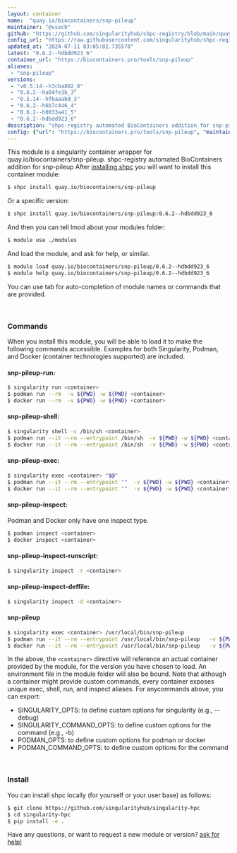 ```yaml
---
layout: container
name:  "quay.io/biocontainers/snp-pileup"
maintainer: "@vsoch"
github: "https://github.com/singularityhub/shpc-registry/blob/main/quay.io/biocontainers/snp-pileup/container.yaml"
config_url: "https://raw.githubusercontent.com/singularityhub/shpc-registry/main/quay.io/biocontainers/snp-pileup/container.yaml"
updated_at: "2024-07-11 03:05:02.735570"
latest: "0.6.2--hdbdd923_6"
container_url: "https://biocontainers.pro/tools/snp-pileup"
aliases:
 - "snp-pileup"
versions:
 - "v0.5.14--h3cba802_0"
 - "0.6.2--ha04fe3b_3"
 - "0.5.14--hfbaaabd_3"
 - "0.6.2--h6b7c446_4"
 - "0.6.2--h0033a41_5"
 - "0.6.2--hdbdd923_6"
description: "shpc-registry automated BioContainers addition for snp-pileup"
config: {"url": "https://biocontainers.pro/tools/snp-pileup", "maintainer": "@vsoch", "description": "shpc-registry automated BioContainers addition for snp-pileup", "latest": {"0.6.2--hdbdd923_6": "sha256:70f1eb3ec4943d918b14f017b9209f1435a34fa0d4144917f4c086f9cb579a88"}, "tags": {"v0.5.14--h3cba802_0": "sha256:6f12af3a6e7ed99bf43de20dc2c26e03e438e3ed30068faecae766dcf7ce37a2", "0.6.2--ha04fe3b_3": "sha256:f2c8cb1964035b0f985078f03a8cd2fbde6db8cba6c889965e3f64997e6b1c8b", "0.5.14--hfbaaabd_3": "sha256:227f90eefab84fa1eac5f5683081bff83ff6366d022348ce6e13ad0322d49f39", "0.6.2--h6b7c446_4": "sha256:682c605e127db6b056479e278b0240f90ce8380a5b40f8f808739464c2ba6c84", "0.6.2--h0033a41_5": "sha256:c4331f422a06659c9835625ff1d4c9f14f4e251462469556c5ac5d368cab10e1", "0.6.2--hdbdd923_6": "sha256:70f1eb3ec4943d918b14f017b9209f1435a34fa0d4144917f4c086f9cb579a88"}, "docker": "quay.io/biocontainers/snp-pileup", "aliases": {"snp-pileup": "/usr/local/bin/snp-pileup"}}
---
```


This module is a singularity container wrapper for quay.io/biocontainers/snp-pileup.
shpc-registry automated BioContainers addition for snp-pileup
After [installing shpc](#install) you will want to install this container module:


```bash
$ shpc install quay.io/biocontainers/snp-pileup
```

Or a specific version:

```bash
$ shpc install quay.io/biocontainers/snp-pileup:0.6.2--hdbdd923_6
```

And then you can tell lmod about your modules folder:

```bash
$ module use ./modules
```

And load the module, and ask for help, or similar.

```bash
$ module load quay.io/biocontainers/snp-pileup/0.6.2--hdbdd923_6
$ module help quay.io/biocontainers/snp-pileup/0.6.2--hdbdd923_6
```

You can use tab for auto-completion of module names or commands that are provided.

<br>

### Commands

When you install this module, you will be able to load it to make the following commands accessible.
Examples for both Singularity, Podman, and Docker (container technologies supported) are included.

#### snp-pileup-run:

```bash
$ singularity run <container>
$ podman run --rm  -v ${PWD} -w ${PWD} <container>
$ docker run --rm  -v ${PWD} -w ${PWD} <container>
```

#### snp-pileup-shell:

```bash
$ singularity shell -s /bin/sh <container>
$ podman run --it --rm --entrypoint /bin/sh  -v ${PWD} -w ${PWD} <container>
$ docker run --it --rm --entrypoint /bin/sh  -v ${PWD} -w ${PWD} <container>
```

#### snp-pileup-exec:

```bash
$ singularity exec <container> "$@"
$ podman run --it --rm --entrypoint ""  -v ${PWD} -w ${PWD} <container> "$@"
$ docker run --it --rm --entrypoint ""  -v ${PWD} -w ${PWD} <container> "$@"
```

#### snp-pileup-inspect:

Podman and Docker only have one inspect type.

```bash
$ podman inspect <container>
$ docker inspect <container>
```

#### snp-pileup-inspect-runscript:

```bash
$ singularity inspect -r <container>
```

#### snp-pileup-inspect-deffile:

```bash
$ singularity inspect -d <container>
```


#### snp-pileup

```bash
$ singularity exec <container> /usr/local/bin/snp-pileup
$ podman run --it --rm --entrypoint /usr/local/bin/snp-pileup   -v ${PWD} -w ${PWD} <container> -c " $@"
$ docker run --it --rm --entrypoint /usr/local/bin/snp-pileup   -v ${PWD} -w ${PWD} <container> -c " $@"
```



In the above, the `<container>` directive will reference an actual container provided
by the module, for the version you have chosen to load. An environment file in the
module folder will also be bound. Note that although a container
might provide custom commands, every container exposes unique exec, shell, run, and
inspect aliases. For anycommands above, you can export:

 - SINGULARITY_OPTS: to define custom options for singularity (e.g., --debug)
 - SINGULARITY_COMMAND_OPTS: to define custom options for the command (e.g., -b)
 - PODMAN_OPTS: to define custom options for podman or docker
 - PODMAN_COMMAND_OPTS: to define custom options for the command

<br>

### Install

You can install shpc locally (for yourself or your user base) as follows:

```bash
$ git clone https://github.com/singularityhub/singularity-hpc
$ cd singularity-hpc
$ pip install -e .
```

Have any questions, or want to request a new module or version? [ask for help!](https://github.com/singularityhub/singularity-hpc/issues)